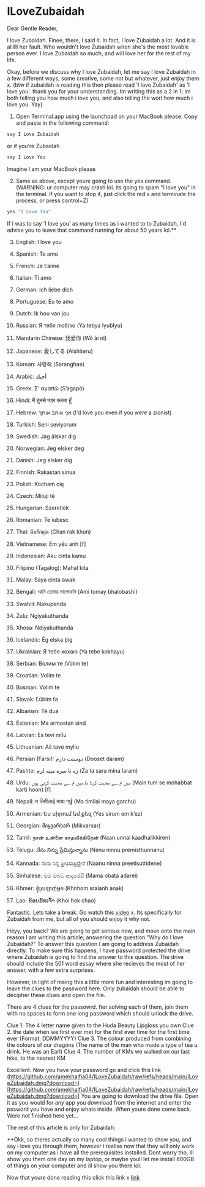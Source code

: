 # ILoveZubaidah

Dear Gentle Reader,

I love Zubaidah. Finee, there, I said it. In fact, I love Zubaidah a lot. And it is allllll her fault. Who wouldn't love Zubaidah when she's the most lovable person ever. I love Zubaidah so much, and will love her for the rest of my life.

Okay, before we discuss why I love Zubaidah, let me say I love Zubaidah in a few different ways, some creative, some not but whatever, just enjoy them x. (btw if zubaidah is reading this then please read 'I love Zubaidah' as 'I love you'. thank you for your understanding. Im writing this as a 2 in 1; im both telling you how much i love you, and also telling the worl how much i love you. Yay)

1. Open Terminal.app using the launchpad on your MacBook please. Copy and paste in the following command:

  ```bash
  say I Love Zubaidah
  ```

  or if you're Zubaidah

  ```bash
  say I Love You
  ```

  Imagine I am your MacBook please

2. Same as above, except youre going to use the yes command. (WARNING: ur computer may crash lol. its going to spam "I love you" in the terminal. If you want to stop it, just click the red x and terminate the process, or press control+Z)

  ```bash
  yes "I Love You"
  ```

  If I was to say 'I love you' as many times as i wanted to to Zubaidah, I'd advise you to leave that command running for about 50 years lol.**

3.	English: I love you

4.	Spanish: Te amo

5.	French: Je t’aime

6.	Italian: Ti amo

7.	German: Ich liebe dich

8.	Portuguese: Eu te amo

9.	Dutch: Ik hou van jou

10.	Russian: Я тебя люблю (Ya tebya lyublyu)

11.	Mandarin Chinese: 我爱你 (Wǒ ài nǐ)

12.	Japanese: 愛してる (Aishiteru)

13.	Korean: 사랑해 (Saranghae)

14.	Arabic: أحبك

15.	Greek: Σ’ αγαπώ (S’agapó)

16.	Hindi: मैं तुमसे प्यार करता हूँ

17.	Hebrew: אני אוהב אותך (I'd love you even if you were a zionist)

18.	Turkish: Seni seviyorum

19.	Swedish: Jag älskar dig

20.	Norwegian: Jeg elsker deg

21.	Danish: Jeg elsker dig

22.	Finnish: Rakastan sinua

23.	Polish: Kocham cię

24.	Czech: Miluji tě

25.	Hungarian: Szeretlek

26.	Romanian: Te iubesc

27.	Thai: ฉันรักคุณ (Chan rak khun)

28.	Vietnamese: Em yêu anh [f]

29.	Indonesian: Aku cinta kamu

30.	Filipino (Tagalog): Mahal kita

31.	Malay: Saya cinta awak

32.	Bengali: আমি তোমায় ভালোবাসি (Ami tomay bhalobashi)

33.	Swahili: Nakupenda

34.	Zulu: Ngiyakuthanda

35.	Xhosa: Ndiyakuthanda

36.	Icelandic: Ég elska þig

37.	Ukrainian: Я тебе кохаю (Ya tebe kokhayu)

38.	Serbian: Волим те (Volim te)

39.	Croatian: Volim te

40.	Bosnian: Volim te

41.	Slovak: Ľúbim ťa

42.	Albanian: Të dua

43.	Estonian: Ma armastan sind

44.	Latvian: Es tevi mīlu

45.	Lithuanian: Aš tave myliu

46.	Persian (Farsi): دوستت دارم (Dooset daram)

47.	Pashto: زه تا سره مينه لرم (Za ta sara mina laram)

48.	Urdu: میں تم سے محبت کرتا ہ/ میں تم سے محبت کرتی ہوں (Main tum se mohabbat karti hoon) [f]

49.	Nepali: म तिमीलाई माया गर्छु (Ma timilai maya garchu)

50.	Armenian: Ես սիրում եմ քեզ (Yes sirum em k’ez)

51.	Georgian: მიყვარხარ (Mikvarxar)

52.	Tamil: நான் உன்னை காதலிக்கிறேன் (Naan unnai kaadhalikkiren)

53.	Telugu: నేను నిన్ను ప్రేమిస్తున్నాను (Nenu ninnu premisthunnanu)

54.	Kannada: ನಾನು ನಿನ್ನ ಪ್ರೀತಿಸುತ್ತಿದ್ದೇನೆ (Naanu ninna preetisuttidene)

55.	Sinhalese: මම ඔබට ආදරෙයි (Mama obata adarei)

56.	Khmer: ខ្ញុំស្រឡាញ់អ្នក (Khnhom sralanh anak)

57.	Lao: ຂ້ອຍຮັກເຈົ້າ (Khoi hak chao)

Fantastic. Lets take a break. Go watch this [video](https://www.youtube.com/watch?v=PMivT7MJ41M&ab_channel=BrunoMars) x. Its specifically for Zubaidah from me, but all of you should enjoy it why not.

Heyy, you back? We are going to get serious now, and move onto the main reason I am writing this article; answering the question "Why do I love Zubaidah?" To answer this question I am going to address Zubaidah directly. To make sure this happens, I have password protected the drive where Zubaidah is going to find the answer to this question. The drive should include the 501 word essay where she recieves the most of her answer, with a few extra surprises.

However, in light of maing this a little more fun and interesting im going to leave the clues to the password here. Only zubaidah should be able to decipher these clues and open the file.

There are 4 clues for the passowrd. fter solving each of them, join them with no spaces to form one long password which should unlock the drive.

Clue 1. The 4 letter name given to the Huda Beauty Lipgloss you own
Clue 2. the date when we first ever met for the first ever time for the first time ever (Format: DDMMYYYY)
Clue 3. The colour produced from combining the colours of our dragons (The  name of the man who made a type of tea u drink. He was an Earl)
Clue 4. The number of KMs we walked on our last hike, to the nearest KM

Excellent. Now you have your password go and click this link (https://github.com/amekhalfia04/ILoveZubaidah/raw/refs/heads/main/ILoveZubaidah.dmg?download=)[https://github.com/amekhalfia04/ILoveZubaidah/raw/refs/heads/main/ILoveZubaidah.dmg?download=]
You are going to download the drive file. Open it as you would for any app you download from the internet and enter the pssword you have and enjoy whats inside. When youre done come back. Were not finished here yet...

The rest of this article is only for Zubaidah:

**Okk, so theres actually so many cool things i wanted to show you, and say i love you through them, however i realise now that they will only work on my computer as i have all the prerequisites installed. Dont worry tho, Ill show you them one day on my laptop, or maybe youll let me install 600GB of things on your computer and ill show you there lol.

Now that youre done reading this click this link x [link](https://facetime.apple.com/join#v=1&p=GpKMlJqzEe+k47Z2wi4jYQ&k=1B5-jaA_iJpjacmCS9xHzDnFjAeGGOsowGlAxemFp_0)
